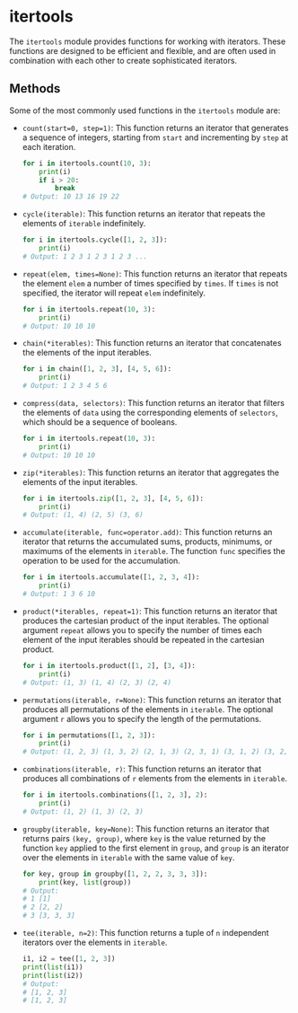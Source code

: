 # itertools

The `itertools` module provides functions for working with iterators. These
functions are designed to be efficient and flexible, and are often used in
combination with each other to create sophisticated iterators.

## Methods

Some of the most commonly used functions in the `itertools` module are:

- `count(start=0, step=1)`: This function returns an iterator that generates a
  sequence of integers, starting from `start` and incrementing by `step` at
  each iteration.

  ```python
  for i in itertools.count(10, 3):
      print(i)
      if i > 20:
          break
  # Output: 10 13 16 19 22
  ```

- `cycle(iterable)`: This function returns an iterator that repeats the
  elements of `iterable` indefinitely.

  ```python
  for i in itertools.cycle([1, 2, 3]):
      print(i)
  # Output: 1 2 3 1 2 3 1 2 3 ...
  ```

- `repeat(elem, times=None)`: This function returns an iterator that repeats
  the element `elem` a number of times specified by `times`. If `times` is not
  specified, the iterator will repeat `elem` indefinitely.

  ```python
  for i in itertools.repeat(10, 3):
      print(i)
  # Output: 10 10 10
  ```

- `chain(*iterables)`: This function returns an iterator that concatenates the
  elements of the input iterables.

  ```python
  for i in chain([1, 2, 3], [4, 5, 6]):
      print(i)
  # Output: 1 2 3 4 5 6
  ```

- `compress(data, selectors)`: This function returns an iterator that filters
  the elements of `data` using the corresponding elements of `selectors`, which
  should be a sequence of booleans.

  ```python
  for i in itertools.repeat(10, 3):
      print(i)
  # Output: 10 10 10
  ```

- `zip(*iterables)`: This function returns an iterator that aggregates the
  elements of the input iterables.

  ```python
  for i in itertools.zip([1, 2, 3], [4, 5, 6]):
      print(i)
  # Output: (1, 4) (2, 5) (3, 6)
  ```

- `accumulate(iterable, func=operator.add)`: This function returns an iterator
  that returns the accumulated sums, products, minimums, or maximums of the
  elements in `iterable`. The function `func` specifies the operation to be
  used for the accumulation.

  ```python
  for i in itertools.accumulate([1, 2, 3, 4]):
      print(i)
  # Output: 1 3 6 10
  ```

- `product(*iterables, repeat=1)`: This function returns an iterator that
  produces the cartesian product of the input iterables. The optional argument
  `repeat` allows you to specify the number of times each element of the input
  iterables should be repeated in the cartesian product.

  ```python
  for i in itertools.product([1, 2], [3, 4]):
      print(i)
  # Output: (1, 3) (1, 4) (2, 3) (2, 4)
  ```

- `permutations(iterable, r=None)`: This function returns an iterator that
  produces all permutations of the elements in `iterable`. The optional
  argument `r` allows you to specify the length of the permutations.

  ```python
  for i in permutations([1, 2, 3]):
      print(i)
  # Output: (1, 2, 3) (1, 3, 2) (2, 1, 3) (2, 3, 1) (3, 1, 2) (3, 2, 1)
  ```

- `combinations(iterable, r)`: This function returns an iterator that produces
  all combinations of `r` elements from the elements in `iterable`.

  ```python
  for i in itertools.combinations([1, 2, 3], 2):
      print(i)
  # Output: (1, 2) (1, 3) (2, 3)
  ```

- `groupby(iterable, key=None)`: This function returns an iterator that returns
  pairs `(key, group)`, where `key` is the value returned by the function `key`
  applied to the first element in `group`, and `group` is an iterator over the
  elements in `iterable` with the same value of `key`.

  ```python
  for key, group in groupby([1, 2, 2, 3, 3, 3]):
      print(key, list(group))
  # Output:
  # 1 [1]
  # 2 [2, 2]
  # 3 [3, 3, 3]
  ```

- `tee(iterable, n=2)`: This function returns a tuple of `n` independent
  iterators over the elements in `iterable`.

  ```python
  i1, i2 = tee([1, 2, 3])
  print(list(i1))
  print(list(i2))
  # Output:
  # [1, 2, 3]
  # [1, 2, 3]
  ```
